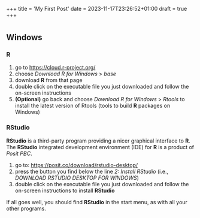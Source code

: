 +++
title = 'My First Post'
date = 2023-11-17T23:26:52+01:00
draft = true
+++

#

## Windows
### R
1. go to https://cloud.r-project.org/
1. choose _Download R for Windows_ > _base_
1. download __R__ from that page
1. double click on the executable file you just downloaded and follow the
    on-screen instructions
1. __(Optional)__ go back and choose _Download R for Windows_ > _Rtools_ to
    install the latest version of Rtools (tools to build __R__ packages on
    Windows)

### RStudio
__RStudio__ is a third-party program providing a nicer graphical interface to
__R__. The __RStudio__ integrated development environment (IDE) for __R__ is a
product of _Posit PBC_.
1. go to: https://posit.co/download/rstudio-desktop/
1. press the button you find below the line _2: Install RStudio_ (i.e.,
    _DOWNLOAD RSTUDIO DESKTOP FOR WINDOWS_)
1. double click on the executable file you just downloaded and follow the
    on-screen instructions to install __RStudio__

If all goes well, you should find __RStudio__ in the start menu, as with all
your other programs.

